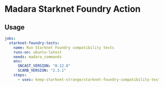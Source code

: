 # Madara Starknet Foundry Action

## Usage

```yml
jobs:
  starknet-foundry-tests:
    name: Run Starknet Foundry compatibility tests
    runs-on: ubuntu-latest
    needs: madara_commands
    env:
      SNCAST_VERSION: "0.12.0"
      SCARB_VERSION: "2.3.1"
    steps:
      - uses: keep-starknet-strange/starknet-foundry-compatibility-tests@main
```
